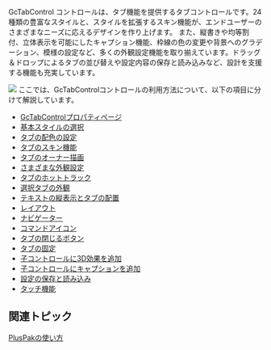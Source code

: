 GcTabControl コントロールは、タブ機能を提供するタブコントロールです。24種類の豊富なスタイルと、スタイルを拡張するスキン機能が、エンドユーザーのさまざまなニーズに応えるデザインを作り上げます。
また、縦書きや均等割付、立体表示を可能にしたキャプション機能、枠線の色の変更や背景へのグラデーション、模様の設定など、多くの外観設定機能を取り揃えています。ドラッグ＆ドロップによるタブの並び替えや設定内容の保存と読み込みなど、設計を支援する機能も充実しています。

![](/DOCUMENT_SITE_LINK_PREFIX_HERE/document-site-files/images/06fadbb1-c461-433a-b385-ae4966e56069/images/gctabcontrol.component_n.png)
ここでは、GcTabControlコントロールの利用方法について、以下の項目に分けて解説しています。

* [GcTabControlプロパティページ](gcdocsite__documentlink?toc-item-id=efa23818-5935-4782-b15f-d569b7e29b96)
* [基本スタイルの選択](gcdocsite__documentlink?toc-item-id=d3383196-0370-43c3-81b0-9776401b2fb2)
* [タブの配色の設定](gcdocsite__documentlink?toc-item-id=8c33c00d-4354-45ae-8e79-70d4a1989154)
* [タブのスキン機能](gcdocsite__documentlink?toc-item-id=81d08d1b-9847-49f3-be16-bae8e29ce292)
* [タブのオーナー描画](gcdocsite__documentlink?toc-item-id=6cb28b65-38ce-45e7-b316-264be84f4931)
* [さまざまな外観設定](gcdocsite__documentlink?toc-item-id=49a0566f-d2f0-4bcd-ac34-ccf5aad63f6a)
* [タブのホットトラック](gcdocsite__documentlink?toc-item-id=11737120-c7df-4ef0-b2d1-49674a8d0c0b)
* [選択タブの外観](gcdocsite__documentlink?toc-item-id=d1881619-641e-4fd0-987c-725f6d5be46f)
* [テキストの縦表示とタブの配置](gcdocsite__documentlink?toc-item-id=10779bdf-648f-4726-b1b7-8c667d9c298f)
* [レイアウト](gcdocsite__documentlink?toc-item-id=8355cd6d-2680-46ba-8b93-45f9f78641ca)
* [ナビゲーター](gcdocsite__documentlink?toc-item-id=6f08a71f-3686-425b-a05c-06904a4d5863)
* [コマンドアイコン](gcdocsite__documentlink?toc-item-id=f6ed8101-373a-460d-9c49-2411ea9f3622)
* [タブの閉じるボタン](gcdocsite__documentlink?toc-item-id=33511d7b-e5b5-49b9-b6b5-56b9e60248b4)
* [タブの固定](gcdocsite__documentlink?toc-item-id=cf9cfd30-1f6b-4b60-a4b7-e27537314787)
* [子コントロールに3D効果を追加](gcdocsite__documentlink?toc-item-id=0b8155fb-6291-4643-ae44-d8394db354d4)
* [子コントロールにキャプションを追加](gcdocsite__documentlink?toc-item-id=aa6f3293-b8ff-4384-bd8b-3dd7b1959653)
* [設定の保存と読み込み](gcdocsite__documentlink?toc-item-id=e7896040-1f11-4e6f-a21c-e68c7ef976f4)
* [タッチ機能](gcdocsite__documentlink?toc-item-id=b8c674c4-9924-4bb8-a7f5-ac5d34a65c70)

## 関連トピック

[PlusPakの使い方](gcdocsite__documentlink?toc-item-id=f660d5eb-01cf-4c16-8edb-cac373cd0651)